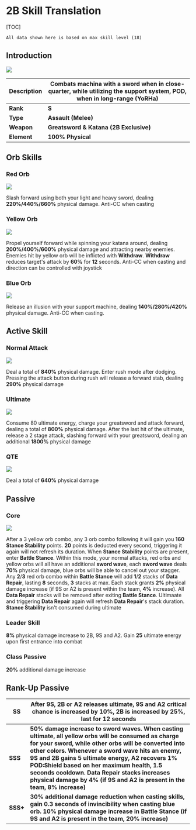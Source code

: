 # 2B Skill Translation

[TOC]

```
All data shown here is based on max skill level (18)
```



## Introduction

![](https://patchwiki.biligame.com/images/zspms/thumb/b/b2/2vsn4shfa7mnxoe88kmherij0m616h1.png/300px-%E8%A7%92%E8%89%B2_%E5%B0%BC%E5%B0%94_2B_%E7%AB%8B%E7%BB%98.png)

| Description | Combats machina with a sword when in close-quarter, while utilizing the support system, POD, when in long-range (YoRHa) |
| :---------- | ------------------------------------------------------------ |
| **Rank**    | **S**                                                        |
| **Type**    | **Assault (Melee)**                                          |
| **Weapon**  | **Greatsword & Katana (2B Exclusive)**                       |
| **Element** | **100% Physical**                                            |



## Orb Skills

### Red Orb

![](https://cdn.discordapp.com/attachments/781334106830536715/807870716681650196/85ffdda03a04f65d.gif)

Slash forward using both your light and heavy sword, dealing **220%/440%/660%** physical damage. Anti-CC when casting



### Yellow Orb

![](https://cdn.discordapp.com/attachments/781334106830536715/807885490958368808/-.gif)

Propel yourself forward while spinning your katana around, dealing **200%/400%/600%** physical damage and attracting nearby enemies. Enemies hit by yellow orb will be inflicted with **Withdraw**. **Withdraw** reduces target's attack by **60%** for **12** seconds. Anti-CC when casting and direction can be controlled with joystick



### Blue Orb

![](https://cdn.discordapp.com/attachments/781334106830536715/807870718024351744/R020--.gif)

Release an illusion with your support machine, dealing **140%/280%/420%** physical damage. Anti-CC when casting.



## Active Skill

### Normal Attack

![](https://cdn.discordapp.com/attachments/781334106830536715/807870989462798407/59b2f974c2499c1a.gif)

Deal a total of **840%** physical damage. Enter rush mode after dodging. Pressing the attack button during rush will release a forward stab, dealing **290%** physical damage



### Ultimate

![](https://cdn.discordapp.com/attachments/781334106830536715/807870458484883476/-.gif)

Consume 80 ultimate energy, charge your greatsword and attack forward, dealing a total of **800%** physical damage. After the last hit of the ultimate, release a 2 stage attack, slashing forward with your greatsword, dealing an additional **1800%** physical damage



### QTE

![](https://cdn.discordapp.com/attachments/790884456213905439/807854323219693568/123.gif)

Deal a total of **640%** physical damage



## Passive

### Core

![](https://cdn.discordapp.com/attachments/781334106830536715/807869977985286174/-.gif)

After a 3 yellow orb combo, any 3 orb combo following it will gain you **160 Stance Stability** points. **20** points is deducted every second, triggering it again will not refresh its duration. When **Stance Stability** points are present, enter **Battle Stance**. Within this mode, your normal attacks, red orbs and yellow orbs will all have an additional **sword wave**, each **sword wave** deals **70%** physical damage, blue orbs will be able to cancel out your stagger. Any **2**/**3** red orb combo within **Battle Stance** will add **1**/**2** stacks of **Data Repair**, lasting **8** seconds, **3** stacks at max. Each stack grants **2%** physical damage increase (if 9S or A2 is present within the team, **4%** increase). All **Data Repair** stacks will be removed after exiting **Battle Stance**. Ultimaate and triggering **Data Repair** again will refresh **Data Repair**'s stack duration. **Stance Stability** isn't consumed during ultimate



### Leader Skill

**8%** physical damage increase to 2B, 9S and A2. Gain **25** ultimate energy upon first entrance into combat



### Class Passive

**20%** additional damage increase



## Rank-Up Passive

| SS       | After 9S, 2B or A2 releases ultimate, 9S and A2 critical chance is increased by 10%, 2B is increased by 25%, last for 12 seconds |
| -------- | ------------------------------------------------------------ |
| **SSS**  | **50% damage increase to sword waves. When casting ultimate, all yellow orbs will be consumed as charge for your sword, while other orbs will be converted into other colors. Whenever a sword wave hits an enemy, 9S and 2B gains 5 ultimate energy, A2 recovers 1% POD:Shield based on her maximum health, 1.5 seconds cooldown. Data Repair stacks increases physical damage by 4% (if 9S and A2 is present in the team, 8% increase)** |
| **SSS+** | **30% additional damage reduction when casting skills, gain 0.3 seconds of invincibility when casting blue orb. 10% physical damage increase in Battle Stance (if 9S and A2 is present in the team, 20% increase)** |





